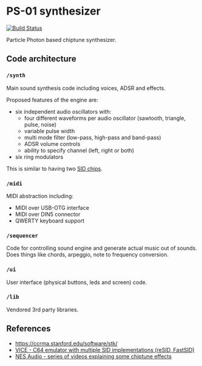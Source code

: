 # PS-01 synthesizer

[![Build Status](https://travis-ci.org/suda/ps-01.svg?branch=master)](https://travis-ci.org/suda/ps-01)

Particle Photon based chiptune synthesizer.

## Code architecture

### `/synth`

Main sound synthesis code including voices, ADSR and effects.

Proposed features of the engine are:

* six independent audio oscillators with:
	* four different waveforms per audio oscillator (sawtooth, triangle, pulse, noise)
	* variable pulse width
	* multi mode filter (low-pass, high-pass and band-pass)
	* ADSR volume controls
	* ability to specify channel (left, right or both)
* six ring modulators

This is similar to having two [SID chips](https://en.wikipedia.org/wiki/MOS_Technology_SID#Features).

### `/midi`

MIDI abstraction including:
* MIDI over USB-OTG interface
* MIDI over DIN5 connector
* QWERTY keyboard support

### `/sequencer`

Code for controlling sound engine and generate actual music out of sounds. Does things like chords, arpeggio, note to frequency conversion.

### `/ui`

User interface (physical buttons, leds and screen) code.

### `/lib`

Vendored 3rd party libraries.

## References

* https://ccrma.stanford.edu/software/stk/
* [VICE - C64 emulator with multiple SID implementations (reSID, FastSID)](http://vice-emu.sourceforge.net/index.html#download)
* [NES Audio - series of videos explaining some chiptune effects](https://www.youtube.com/playlist?list=PLW9dSXWX1cLKxzAsxP4dfWyhK3B1bAzJg)

